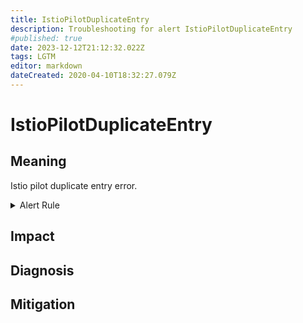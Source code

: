 ```yaml
---
title: IstioPilotDuplicateEntry
description: Troubleshooting for alert IstioPilotDuplicateEntry
#published: true
date: 2023-12-12T21:12:32.022Z
tags: LGTM
editor: markdown
dateCreated: 2020-04-10T18:32:27.079Z
---
```


# IstioPilotDuplicateEntry

## Meaning
[//]: # "Short paragraph that explains what the alert means"
Istio pilot duplicate entry error.

<details>
  <summary>Alert Rule</summary>

  ```yaml
alert: IstioPilotDuplicateEntry
expr: sum(rate(pilot_duplicate_envoy_clusters{}[5m])) > 0
for: 0m
labels:
    severity: critical
annotations:
    summary: Istio Pilot Duplicate Entry (instance {{ $labels.instance }})
    description: |-
        Istio pilot duplicate entry error.
          VALUE = {{ $value }}
          LABELS = {{ $labels }}
    runbook: https://github.com/srerun/prometheus-alerts/content/runbooks/IstioPilotDuplicateEntry

  ```
</details>


## Impact
[//]: # "What could / will happen if the alert is not addressed"



## Diagnosis
[//]: # "Steps to take to identify the cause of the problem"



## Mitigation
[//]: # "The steps necessary to resolve the alert"
